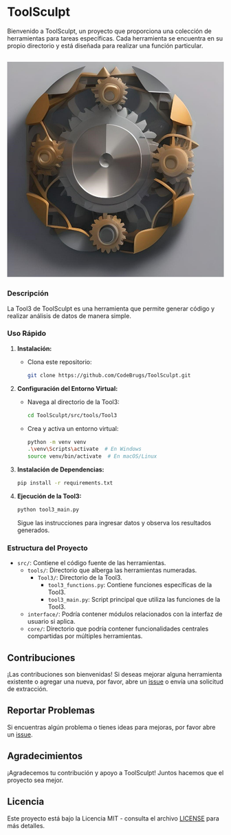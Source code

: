 # ToolSculpt

Bienvenido a ToolSculpt, un proyecto que proporciona una colección de herramientas para tareas específicas. Cada herramienta se encuentra en su propio directorio y está diseñada para realizar una función particular.

## ![Logo de ToolSculpt](src/tools/Tool1/assets/images/logoi.png) 

### Descripción

La Tool3 de ToolSculpt es una herramienta que permite generar código y realizar análisis de datos de manera simple.

### Uso Rápido

1. **Instalación:**
   - Clona este repositorio:
     ```bash
     git clone https://github.com/CodeBrugs/ToolSculpt.git
     ```

2. **Configuración del Entorno Virtual:**
   - Navega al directorio de la Tool3:
     ```bash
     cd ToolSculpt/src/tools/Tool3
     ```
   - Crea y activa un entorno virtual:
     ```bash
     python -m venv venv
     .\venv\Scripts\activate  # En Windows
     source venv/bin/activate  # En macOS/Linux
     ```

3. **Instalación de Dependencias:**
   ```bash
   pip install -r requirements.txt
   ```

4. **Ejecución de la Tool3:**
   ```bash
   python tool3_main.py
   ```

   Sigue las instrucciones para ingresar datos y observa los resultados generados.

### Estructura del Proyecto

- `src/`: Contiene el código fuente de las herramientas.
  - `tools/`: Directorio que alberga las herramientas numeradas.
    - `Tool3/`: Directorio de la Tool3.
      - `tool3_functions.py`: Contiene funciones específicas de la Tool3.
      - `tool3_main.py`: Script principal que utiliza las funciones de la Tool3.
  - `interface/`: Podría contener módulos relacionados con la interfaz de usuario si aplica.
  - `core/`: Directorio que podría contener funcionalidades centrales compartidas por múltiples herramientas.

## Contribuciones

¡Las contribuciones son bienvenidas! Si deseas mejorar alguna herramienta existente o agregar una nueva, por favor, abre un [issue](https://github.com/CodeBrugs/ToolSculpt/issues) o envía una solicitud de extracción.

## Reportar Problemas

Si encuentras algún problema o tienes ideas para mejoras, por favor abre un [issue](https://github.com/CodeBrugs/ToolSculpt/issues).

## Agradecimientos

¡Agradecemos tu contribución y apoyo a ToolSculpt! Juntos hacemos que el proyecto sea mejor.

## Licencia

Este proyecto está bajo la Licencia MIT - consulta el archivo [LICENSE](LICENSE) para más detalles.

